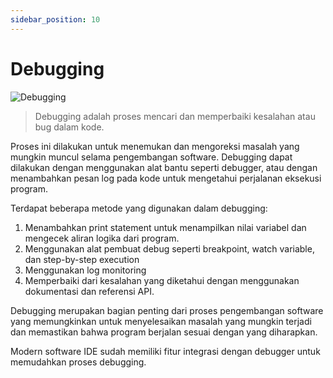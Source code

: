 ```yaml
---
sidebar_position: 10
---
```


# Debugging

![Debugging](https://i.imgur.com/e2khpVI.png)

> Debugging adalah proses mencari dan memperbaiki kesalahan atau bug dalam kode.

Proses ini dilakukan untuk menemukan dan mengoreksi masalah yang mungkin muncul selama pengembangan software. Debugging dapat dilakukan dengan menggunakan alat bantu seperti debugger, atau dengan menambahkan pesan log pada kode untuk mengetahui perjalanan eksekusi program.

Terdapat beberapa metode yang digunakan dalam debugging:

1. Menambahkan print statement untuk menampilkan nilai variabel dan mengecek aliran logika dari program.
2. Menggunakan alat pembuat debug seperti breakpoint, watch variable, dan step-by-step execution
3. Menggunakan log monitoring
4. Memperbaiki dari kesalahan yang diketahui dengan menggunakan dokumentasi dan referensi API.

Debugging merupakan bagian penting dari proses pengembangan software yang memungkinkan untuk menyelesaikan masalah yang mungkin terjadi dan memastikan bahwa program berjalan sesuai dengan yang diharapkan.

Modern software IDE sudah memiliki fitur integrasi dengan debugger untuk memudahkan proses debugging.
